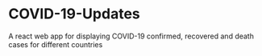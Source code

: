 # COVID-19-Updates
A react web app for displaying COVID-19 confirmed, recovered and death cases for different countries 
